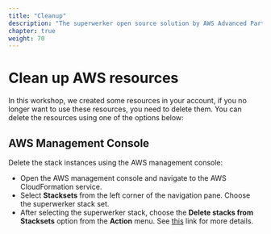 ```yaml
---
title: "Cleanup"
description: "The superwerker open source solution by AWS Advanced Partners kreuzwerker and superluminar automates the setup of an AWS Cloud environment with prescriptive best practices. It enables startups and SMBs to focus on their core business - by saving setup and maintenance time and money."
chapter: true
weight: 70
---
```


# Clean up AWS resources

In this workshop, we created some resources in your account, if you no longer want to use these resources, you need to delete them. You can delete the resources using one of the options below:

## AWS Management Console

Delete the stack instances using the AWS management console:

- Open the AWS management console and navigate to the AWS CloudFormation service.
- Select **Stacksets** from the left corner of the navigation pane. Choose the superwerker stack set.
- After selecting the superwerker stack, choose the **Delete stacks from Stacksets** option from the **Action** menu. See [this](https://docs.aws.amazon.com/AWSCloudFormation/latest/UserGuide/stackinstances-delete.html#stackinstances-delete-console) link for more details.
